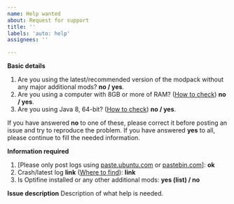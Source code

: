 ```yaml
---
name: Help wanted
about: Request for support
title: ''
labels: 'auto: help'
assignees: ''

---
```


**Basic details**
1. Are you using the latest/recommended version of the modpack without any major additional mods?
**no / yes**.
2. Are you using a computer with 8GB or more of RAM? ([How to check](https://www.wikihow.com/Check-Computer-RAM))
**no / yes**.
3. Are you using Java 8, 64-bit? ([How to check](https://www.wikihow.com/Determine-Java-Version))
**no / yes**.

If you have answered **no** to one of these, please correct it before posting an issue and try to reproduce the problem. If you have answered **yes** to all, please continue to fill the needed information.

**Information required**
1. [Please only post logs using [paste.ubuntu.com](https://paste.ubuntu.com) or [pastebin.com](https://pastebin.com/index)]: **ok**
2. Crash/latest log **link** ([Where to find](https://github.com/xJon/The-1.12.2-Pack/blob/master/log_location.md#finding-modpack-installation-folder)): **link**
3. Is Optifine installed or any other additional mods: **yes (list) / no** 

**Issue description**
Description of what help is needed.
